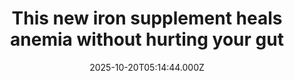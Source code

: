 ---
title: "This new iron supplement heals anemia without hurting your gut"
date: 2025-10-20T05:14:44.000Z
category: Health
externalLink: "https://www.sciencedaily.com/releases/2025/10/251019120516.htm"
image: ""
excerpt: "Researchers have created a new iron supplement that merges iron, probiotics, and prebiotics. This “three-in-one” formula restores iron levels while maintaining gut health and preventing inflammation. In mice studies, it normalized hemoglobin and gut bacteria without side effects. The innovation could reshape how anemia is treated.…"
---